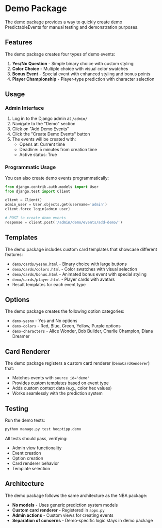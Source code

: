 # Demo Package

The demo package provides a way to quickly create demo PredictableEvents for manual testing and demonstration purposes.

## Features

The demo package creates four types of demo events:

1. **Yes/No Question** - Simple binary choice with custom styling
2. **Color Choice** - Multiple choice with visual color swatches
3. **Bonus Event** - Special event with enhanced styling and bonus points
4. **Player Championship** - Player-type prediction with character selection

## Usage

### Admin Interface

1. Log in to the Django admin at `/admin/`
2. Navigate to the "Demo" section
3. Click on "Add Demo Events"
4. Click the "Create Demo Events" button
5. The events will be created with:
   - Opens at: Current time
   - Deadline: 5 minutes from creation time
   - Active status: True

### Programmatic Usage

You can also create demo events programmatically:

```python
from django.contrib.auth.models import User
from django.test import Client

client = Client()
admin_user = User.objects.get(username='admin')
client.force_login(admin_user)

# POST to create demo events
response = client.post('/admin/demo/events/add-demo/')
```

## Templates

The demo package includes custom card templates that showcase different features:

- `demo/cards/yesno.html` - Binary choice with large buttons
- `demo/cards/colors.html` - Color swatches with visual selection
- `demo/cards/bonus.html` - Animated bonus event with special styling
- `demo/cards/player.html` - Player cards with avatars
- Result templates for each event type

## Options

The demo package creates the following option categories:

- `demo-yesno` - Yes and No options
- `demo-colors` - Red, Blue, Green, Yellow, Purple options
- `demo-characters` - Alice Wonder, Bob Builder, Charlie Champion, Diana Dreamer

## Card Renderer

The demo package registers a custom card renderer (`DemoCardRenderer`) that:

- Matches events with `source_id='demo'`
- Provides custom templates based on event type
- Adds custom context data (e.g., color hex values)
- Works seamlessly with the prediction system

## Testing

Run the demo tests:

```bash
python manage.py test hooptipp.demo
```

All tests should pass, verifying:
- Admin view functionality
- Event creation
- Option creation
- Card renderer behavior
- Template selection

## Architecture

The demo package follows the same architecture as the NBA package:

- **No models** - Uses generic prediction system models
- **Custom card renderer** - Registered in `apps.py`
- **Admin actions** - Custom views for creating events
- **Separation of concerns** - Demo-specific logic stays in demo package
